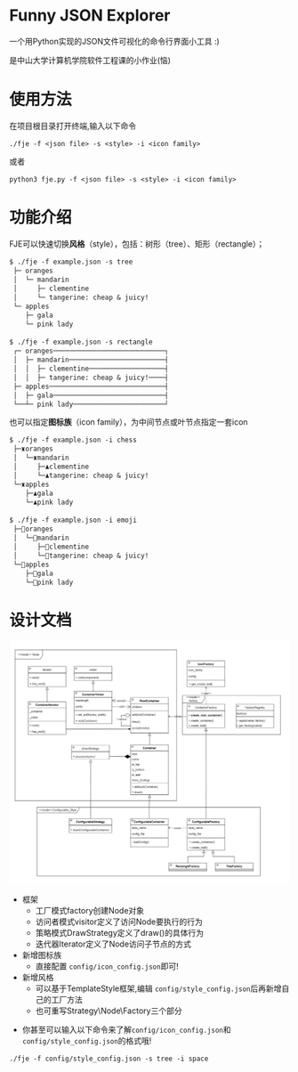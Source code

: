 # Funny JSON Explorer

一个用Python实现的JSON文件可视化的命令行界面小工具 :)

是中山大学计算机学院软件工程课的小作业(恼)

# 使用方法

在项目根目录打开终端,输入以下命令

```shell
./fje -f <json file> -s <style> -i <icon family>
```

或者

```shell
python3 fje.py -f <json file> -s <style> -i <icon family>
```

# 功能介绍

FJE可以快速切换**风格**（style），包括：树形（tree）、矩形（rectangle）；

```shell
$ ./fje -f example.json -s tree
 ├─ oranges
 │  └─ mandarin
 │     ├─ clementine
 │     └─ tangerine: cheap & juicy!
 └─ apples
    ├─ gala
    └─ pink lady

$ ./fje -f example.json -s rectangle
 ┌─ oranges────────────────────────────┐
 │  ├─ mandarin────────────────────────┤
 │  │  ├─ clementine───────────────────┤
 │  │  ├─ tangerine: cheap & juicy!────┤
 ├─ apples─────────────────────────────┤
 │  ├─ gala────────────────────────────┤
 └──┴─ pink lady───────────────────────┘
```

也可以指定**图标族**（icon family），为中间节点或叶节点指定一套icon

```shell
$ ./fje -f example.json -i chess
 ├─♜oranges
 │  └─♜mandarin
 │     ├─♟clementine
 │     └─♟tangerine: cheap & juicy!
 └─♜apples
    ├─♟gala
    └─♟pink lady

$ ./fje -f example.json -i emoji
 ├─🤔oranges
 │  └─🤔mandarin
 │     ├─🥵clementine
 │     └─🥵tangerine: cheap & juicy!
 └─🤔apples
    ├─🥵gala
    └─🥵pink lady  
```

# 设计文档

![UML](doc/UML.png)

+ 框架
  + 工厂模式factory创建Node对象
  + 访问者模式visitor定义了访问Node要执行的行为
  + 策略模式DrawStrategy定义了draw()的具体行为
  + 迭代器Iterator定义了Node访问子节点的方式
+ 新增图标族
  + 直接配置 `config/icon_config.json`即可!
+ 新增风格
  + 可以基于TemplateStyle框架,编辑 `config/style_config.json`后再新增自己的工厂方法
  + 也可重写Strategy\Node\Factory三个部分

* 你甚至可以输入以下命令来了解`config/icon_config.json`和`config/style_config.json`的格式哦!
  
```shell
./fje -f config/style_config.json -s tree -i space
```